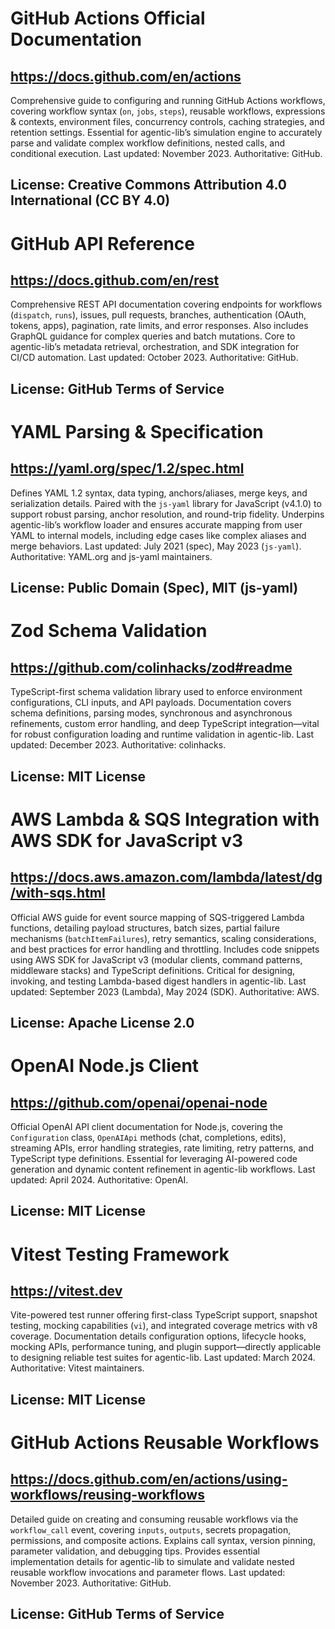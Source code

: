 # GitHub Actions Official Documentation
## https://docs.github.com/en/actions
Comprehensive guide to configuring and running GitHub Actions workflows, covering workflow syntax (`on`, `jobs`, `steps`), reusable workflows, expressions & contexts, environment files, concurrency controls, caching strategies, and retention settings. Essential for agentic-lib’s simulation engine to accurately parse and validate complex workflow definitions, nested calls, and conditional execution. Last updated: November 2023. Authoritative: GitHub.
## License: Creative Commons Attribution 4.0 International (CC BY 4.0)

# GitHub API Reference
## https://docs.github.com/en/rest
Comprehensive REST API documentation covering endpoints for workflows (`dispatch`, `runs`), issues, pull requests, branches, authentication (OAuth, tokens, apps), pagination, rate limits, and error responses. Also includes GraphQL guidance for complex queries and batch mutations. Core to agentic-lib’s metadata retrieval, orchestration, and SDK integration for CI/CD automation. Last updated: October 2023. Authoritative: GitHub.
## License: GitHub Terms of Service

# YAML Parsing & Specification
## https://yaml.org/spec/1.2/spec.html
Defines YAML 1.2 syntax, data typing, anchors/aliases, merge keys, and serialization details. Paired with the `js-yaml` library for JavaScript (v4.1.0) to support robust parsing, anchor resolution, and round-trip fidelity. Underpins agentic-lib’s workflow loader and ensures accurate mapping from user YAML to internal models, including edge cases like complex aliases and merge behaviors. Last updated: July 2021 (spec), May 2023 (`js-yaml`). Authoritative: YAML.org and js-yaml maintainers.
## License: Public Domain (Spec), MIT (js-yaml)

# Zod Schema Validation
## https://github.com/colinhacks/zod#readme
TypeScript-first schema validation library used to enforce environment configurations, CLI inputs, and API payloads. Documentation covers schema definitions, parsing modes, synchronous and asynchronous refinements, custom error handling, and deep TypeScript integration—vital for robust configuration loading and runtime validation in agentic-lib. Last updated: December 2023. Authoritative: colinhacks.
## License: MIT License

# AWS Lambda & SQS Integration with AWS SDK for JavaScript v3
## https://docs.aws.amazon.com/lambda/latest/dg/with-sqs.html
Official AWS guide for event source mapping of SQS-triggered Lambda functions, detailing payload structures, batch sizes, partial failure mechanisms (`batchItemFailures`), retry semantics, scaling considerations, and best practices for error handling and throttling. Includes code snippets using AWS SDK for JavaScript v3 (modular clients, command patterns, middleware stacks) and TypeScript definitions. Critical for designing, invoking, and testing Lambda-based digest handlers in agentic-lib. Last updated: September 2023 (Lambda), May 2024 (SDK). Authoritative: AWS.
## License: Apache License 2.0

# OpenAI Node.js Client
## https://github.com/openai/openai-node
Official OpenAI API client documentation for Node.js, covering the `Configuration` class, `OpenAIApi` methods (chat, completions, edits), streaming APIs, error handling strategies, rate limiting, retry patterns, and TypeScript type definitions. Essential for leveraging AI-powered code generation and dynamic content refinement in agentic-lib workflows. Last updated: April 2024. Authoritative: OpenAI.
## License: MIT License

# Vitest Testing Framework
## https://vitest.dev
Vite-powered test runner offering first-class TypeScript support, snapshot testing, mocking capabilities (`vi`), and integrated coverage metrics with v8 coverage. Documentation details configuration options, lifecycle hooks, mocking APIs, performance tuning, and plugin support—directly applicable to designing reliable test suites for agentic-lib. Last updated: March 2024. Authoritative: Vitest maintainers.
## License: MIT License

# GitHub Actions Reusable Workflows
## https://docs.github.com/en/actions/using-workflows/reusing-workflows
Detailed guide on creating and consuming reusable workflows via the `workflow_call` event, covering `inputs`, `outputs`, secrets propagation, permissions, and composite actions. Explains call syntax, version pinning, parameter validation, and debugging tips. Provides essential implementation details for agentic-lib to simulate and validate nested reusable workflow invocations and parameter flows. Last updated: November 2023. Authoritative: GitHub.
## License: GitHub Terms of Service